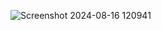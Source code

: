 ![Screenshot 2024-08-16 120941](https://github.com/user-attachments/assets/d5d0d1ad-96e5-499f-b27c-e8a887f83a5f)
